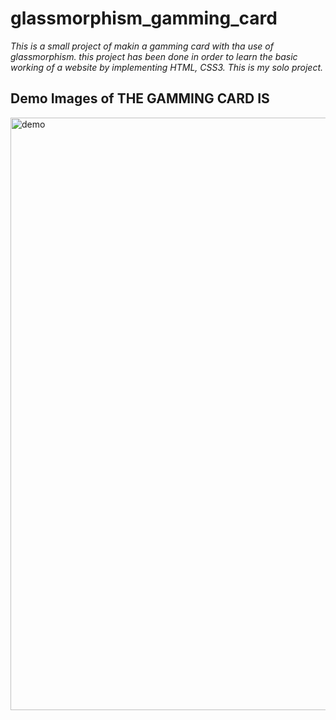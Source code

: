 # glassmorphism_gamming_card
*This is a small project of makin a gamming card with tha use of glassmorphism. this project has been done in order to learn the basic working of a website by implementing HTML, CSS3. This is my solo project.*

## Demo Images of THE GAMMING CARD IS 
<img width="948" alt="demo" src="https://user-images.githubusercontent.com/68071032/150667797-5f6dafef-4cdf-441f-850c-7a2893fb55af.png">
